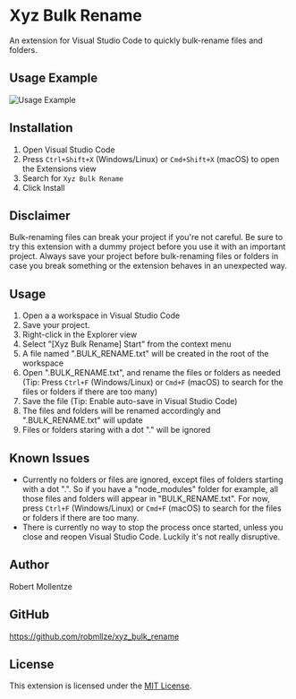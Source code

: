 # Xyz Bulk Rename

An extension for Visual Studio Code to quickly bulk-rename files and folders.

## Usage Example

![Usage Example](example.gif)

## Installation

1. Open Visual Studio Code
2. Press `Ctrl+Shift+X` (Windows/Linux) or `Cmd+Shift+X` (macOS) to open the Extensions view
3. Search for `Xyz Bulk Rename`
4. Click Install

## Disclaimer

Bulk-renaming files can break your project if you're not careful. Be sure to try this extension with a dummy project before you use it with an important project. Always save your project before bulk-renaming files or folders in case you break something or the extension behaves in an unexpected way.

## Usage

1. Open a a workspace in Visual Studio Code
2. Save your project.
3. Right-click in the Explorer view
4. Select "[Xyz Bulk Rename] Start" from the context menu
5. A file named ".BULK_RENAME.txt" will be created in the root of the workspace
6. Open ".BULK_RENAME.txt", and rename the files or folders as needed (Tip: Press `Ctrl+F` (Windows/Linux) or `Cmd+F` (macOS) to search for the files or folders if there are too many)
7. Save the file (Tip: Enable auto-save in Visual Studio Code)
8. The files and folders will be renamed accordingly and ".BULK_RENAME.txt" will update
9. Files or folders staring with a dot "." will be ignored

## Known Issues

- Currently no folders or files are ignored, except files of folders starting with a dot ".". So if you have a "node_modules" folder for example, all those files and folders will appear in "BULK_RENAME.txt". For now, press `Ctrl+F` (Windows/Linux) or `Cmd+F` (macOS) to search for the files or folders if there are too many.
- There is currently no way to stop the process once started, unless you close and reopen Visual Studio Code. Luckily it's not really disruptive.

## Author

Robert Mollentze
## GitHub

https://github.com/robmllze/xyz_bulk_rename

## License

This extension is licensed under the [MIT License](LICENSE).
